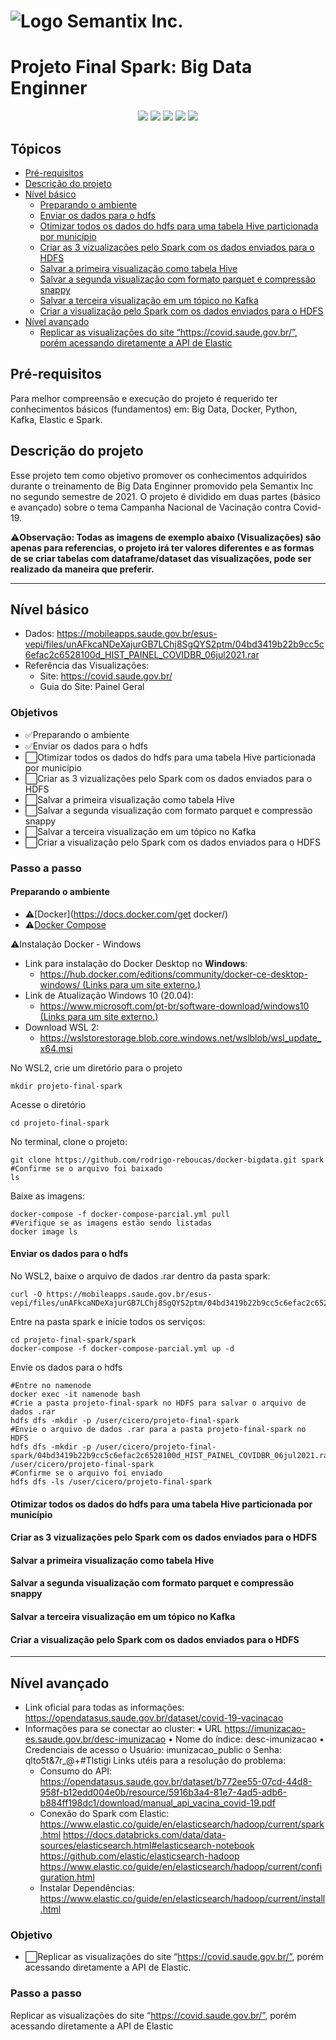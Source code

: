 # <img align="center" src="https://semantix.com.br/wp-content/uploads/2021/03/smtx-logo-white.png" alt="Logo Semantix Inc." style="zoom:100%;" />

# Projeto Final Spark: Big Data Enginner

<p align="center">
    <img src="http://img.shields.io/static/v1?label=STATUS&message=EM%20DESENVOLVIMENTO&color=RED&style=for-the-badge"/>
    <img src="https://img.shields.io/badge/Docker-2CA5E0?style=for-the-badge&logo=docker&logoColor=white">
    <img src="https://img.shields.io/badge/Apache_Kafka-231F20?style=for-the-badge&logo=apache-kafka&logoColor=white" />
    <img src="https://img.shields.io/badge/Elastic_Search-005571?style=for-the-badge&logo=elasticsearch&logoColor=white">
    <img src="https://img.shields.io/badge/Apache_Spark-FFFFFF?style=for-the-badge&logo=apachespark&logoColor=#E35A16">
</p>

## Tópicos 

- [Pré-requisitos](https://github.com/cicerooficial/projeto-final-big-data-enginner-sematix#pr%C3%A9-requisitos)
- [Descrição do projeto](https://github.com/cicerooficial/projeto-final-big-data-enginner-sematix#descri%C3%A7%C3%A3o-do-projeto)
- [Nível básico](https://github.com/cicerooficial/projeto-final-big-data-enginner-sematix#n%C3%ADvel-b%C3%A1sico)
  - [Preparando o ambiente](https://github.com/cicerooficial/projeto-final-big-data-enginner-sematix#preparando-o-ambiente)
  - [Enviar os dados para o hdfs](https://github.com/cicerooficial/projeto-final-big-data-enginner-sematix#enviar-os-dados-para-o-hdfs)
  - [Otimizar todos os dados do hdfs para uma tabela Hive particionada por município](https://github.com/cicerooficial/projeto-final-big-data-enginner-sematix#otimizar-todos-os-dados-do-hdfs-para-uma-tabela-hive-particionada-por-munic%C3%ADpio)
  - [Criar as 3 vizualizações pelo Spark com os dados enviados para o HDFS](https://github.com/cicerooficial/projeto-final-big-data-enginner-sematix#criar-as-3-vizualiza%C3%A7%C3%B5es-pelo-spark-com-os-dados-enviados-para-o-hdfs)
  - [Salvar a primeira visualização como tabela Hive](https://github.com/cicerooficial/projeto-final-big-data-enginner-sematix#salvar-a-primeira-visualiza%C3%A7%C3%A3o-como-tabela-hive)
  - [Salvar a segunda visualização com formato parquet e compressão snappy](https://github.com/cicerooficial/projeto-final-big-data-enginner-sematix#salvar-a-segunda-visualiza%C3%A7%C3%A3o-com-formato-parquet-e-compress%C3%A3o-snappy)
  - [Salvar a terceira visualização em um tópico no Kafka](https://github.com/cicerooficial/projeto-final-big-data-enginner-sematix#salvar-a-terceira-visualiza%C3%A7%C3%A3o-em-um-t%C3%B3pico-no-kafka)
  - [Criar a visualização pelo Spark com os dados enviados para o HDFS](https://github.com/cicerooficial/projeto-final-big-data-enginner-sematix#criar-a-visualiza%C3%A7%C3%A3o-pelo-spark-com-os-dados-enviados-para-o-hdfs)
- [Nível avançado](https://github.com/cicerooficial/projeto-final-big-data-enginner-sematix#n%C3%ADvel-avan%C3%A7ado)
  - [Replicar as visualizações do site “https://covid.saude.gov.br/”, porém acessando diretamente a API de Elastic]()

## Pré-requisitos

Para melhor compreensão e execução do projeto é requerido ter conhecimentos básicos (fundamentos) em: Big Data, Docker, Python, Kafka, Elastic e Spark. 

## Descrição do projeto

Esse projeto tem como objetivo promover os conhecimentos adquiridos durante o treinamento de Big Data Enginner promovido pela Semantix Inc no segundo semestre de 2021. O projeto é dividido em duas partes (básico e avançado) sobre o tema Campanha Nacional de Vacinação contra Covid-19.

⚠**Observação: Todas as imagens de exemplo abaixo (Visualizações) são apenas para referencias, o projeto irá ter valores diferentes e as formas de se criar tabelas com dataframe/dataset das visualizações, pode ser realizado da maneira que preferir.**

------

## Nível básico

- Dados: https://mobileapps.saude.gov.br/esus-vepi/files/unAFkcaNDeXajurGB7LChj8SgQYS2ptm/04bd3419b22b9cc5c6efac2c6528100d_HIST_PAINEL_COVIDBR_06jul2021.rar
- Referência das Visualizações:
  - Site: https://covid.saude.gov.br/
  - Guia do Site: Painel Geral

### Objetivos

- ✅Preparando o ambiente
- ✅Enviar os dados para o hdfs
- ⬜Otimizar todos os dados do hdfs para uma tabela Hive particionada por município
- ⬜Criar as 3 vizualizações pelo Spark com os dados enviados para o HDFS 
- ⬜Salvar a primeira visualização como tabela Hive
- ⬜Salvar a segunda visualização com formato parquet e compressão snappy
- ⬜Salvar a terceira visualização em um tópico no Kafka
- ⬜Criar a visualização pelo Spark com os dados enviados para o HDFS

### Passo a passo

#### Preparando o ambiente

- ⚠[Docker](https://docs.docker.com/get docker/)
- ⚠[Docker Compose](https://docs.docker.com/compose/install/)

⚠Instalação Docker - Windows

- Link para instalação do Docker Desktop no **Windows**:
  - [https://hub.docker.com/editions/community/docker-ce-desktop-windows/ (Links para um site externo.)](https://hub.docker.com/editions/community/docker-ce-desktop-windows/)
- Link de Atualização Windows 10 (20.04):
  - [https://www.microsoft.com/pt-br/software-download/windows10 (Links para um site externo.)](https://www.microsoft.com/pt-br/software-download/windows10)
- Download WSL 2:
  - https://wslstorestorage.blob.core.windows.net/wslblob/wsl_update_x64.msi

No WSL2, crie um diretório para o projeto

```
mkdir projeto-final-spark
```

Acesse o diretório

```
cd projeto-final-spark
```

No terminal, clone o projeto: 

```
git clone https://github.com/rodrigo-reboucas/docker-bigdata.git spark
#Confirme se o arquivo foi baixado
ls
```

Baixe as imagens: 

```
docker-compose -f docker-compose-parcial.yml pull
#Verifique se as imagens estão sendo listadas
docker image ls
```

#### Enviar os dados para o hdfs

No WSL2, baixe o arquivo de dados .rar dentro da pasta spark:

```shell
curl -O https://mobileapps.saude.gov.br/esus-vepi/files/unAFkcaNDeXajurGB7LChj8SgQYS2ptm/04bd3419b22b9cc5c6efac2c6528100d_HIST_PAINEL_COVIDBR_06jul2021.rar
```

Entre na pasta spark e inicie todos os serviços:

```shell
cd projeto-final-spark/spark
docker-compose -f docker-compose-parcial.yml up -d
```

Envie os dados para o hdfs

```shell
#Entre no namenode
docker exec -it namenode bash
#Crie a pasta projeto-final-spark no HDFS para salvar o arquivo de dados .rar
hdfs dfs -mkdir -p /user/cicero/projeto-final-spark
#Envie o arquivo de dados .rar para a pasta projeto-final-spark no HDFS
hdfs dfs -mkdir -p /user/cicero/projeto-final-spark/04bd3419b22b9cc5c6efac2c6528100d_HIST_PAINEL_COVIDBR_06jul2021.rar /user/cicero/projeto-final-spark
#Confirme se o arquivo foi enviado
hdfs dfs -ls /user/cicero/projeto-final-spark
```

#### Otimizar todos os dados do hdfs para uma tabela Hive particionada por município



#### Criar as 3 vizualizações pelo Spark com os dados enviados para o HDFS 



#### Salvar a primeira visualização como tabela Hive



#### Salvar a segunda visualização com formato parquet e compressão snappy



#### Salvar a terceira visualização em um tópico no Kafka



#### Criar a visualização pelo Spark com os dados enviados para o HDFS



------

## Nível avançado

- Link oficial para todas as informações: https://opendatasus.saude.gov.br/dataset/covid-19-vacinacao
- Informações para se conectar ao cluster: • URL https://imunizacao-es.saude.gov.br/desc-imunizacao • Nome do índice: desc-imunizacao • Credenciais de acesso o Usuário: imunizacao_public o Senha: qlto5t&7r_@+#Tlstigi Links utéis para a resolução do problema:
  - Consumo do API:
    https://opendatasus.saude.gov.br/dataset/b772ee55-07cd-44d8-958f-b12edd004e0b/resource/5916b3a4-81e7-4ad5-adb6-b884ff198dc1/download/manual_api_vacina_covid-19.pdf
  - Conexão do Spark com Elastic:
    https://www.elastic.co/guide/en/elasticsearch/hadoop/current/spark.html
    https://docs.databricks.com/data/data-sources/elasticsearch.html#elasticsearch-notebook
    https://github.com/elastic/elasticsearch-hadoop
    https://www.elastic.co/guide/en/elasticsearch/hadoop/current/configuration.html
  - Instalar Dependências:
    https://www.elastic.co/guide/en/elasticsearch/hadoop/current/install.html

### Objetivo

- ⬜Replicar as visualizações do site “https://covid.saude.gov.br/”, porém acessando diretamente a API de Elastic.

### Passo a passo

Replicar as visualizações do site “https://covid.saude.gov.br/”, porém acessando diretamente a API de Elastic

